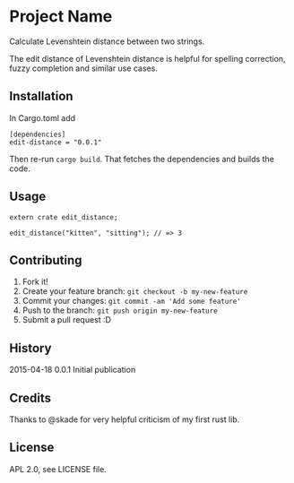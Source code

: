 # Project Name

Calculate Levenshtein distance between two strings.

The edit distance of Levenshtein distance is helpful for spelling
correction, fuzzy completion and similar use cases.

## Installation

In Cargo.toml add

```
[dependencies]
edit-distance = "0.0.1"
```

Then re-run `cargo build`. That fetches the dependencies and builds
the code.

## Usage

```
extern crate edit_distance;

edit_distance("kitten", "sitting"); // => 3
```

## Contributing

1. Fork it!
2. Create your feature branch: `git checkout -b my-new-feature`
3. Commit your changes: `git commit -am 'Add some feature'`
4. Push to the branch: `git push origin my-new-feature`
5. Submit a pull request :D

## History

2015-04-18 0.0.1 Initial publication

## Credits

Thanks to @skade for very helpful criticism of my first rust lib.

## License

APL 2.0, see LICENSE file.

